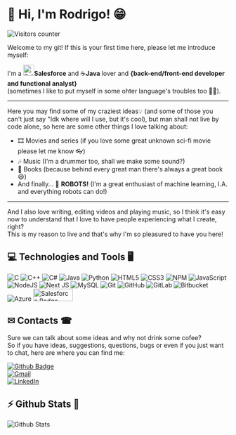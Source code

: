 # 👋 Hi, I'm Rodrigo! 😁

![Visitors counter](https://komarev.com/ghpvc/?username=rclopezbt&color=blueviolet&style=plastic)

Welcome to my git! If this is your first time here, please let me introduce myself:

I'm a <img src="https://emojigraph.org/media/mozilla/cloud_2601-fe0f.png" alt="Salesforce Cloud" width="25"/>**Salesforce** and ☕**Java** lover and **{back-end/front-end developer and functional analyst}**<br/>
(sometimes I like to put myself in some ohter language's troubles too 🤭😵).

---
Here you may find some of my craziest ideas💡 (and some of those you can't just say "Idk where will I use, but it's cool), but man shall not live by code alone, so here are some other things I love talking about:
- 🎞 Movies and series (if you love some great unknown sci-fi movie please let me know 👓)
- 🎶 Music (I'm a drummer too, shall we make some sound?)
- 📖 Books (because behind every great man there's always a great book 😆)
- And finally... 🤖 **ROBOTS!** (I'm a great enthusiast of machine learning, I.A. and everything robots can do!)
---

And I also love writing, editing videos and playing music, so I think it's easy now to understand that I love to have people experiencing what I create, right?
<br/>This is my reason to live and that's why I'm so pleasured to have you here!


## 💻 Technologies and Tools 🖥 ##
![C](https://img.shields.io/badge/c-%2300599C.svg?style=for-the-badge&logo=c&logoColor=white)
![C++](https://img.shields.io/badge/c++-%2300599C.svg?style=for-the-badge&logo=c%2B%2B&logoColor=white)
![C#](https://img.shields.io/badge/c%23-%23239120.svg?style=for-the-badge&logo=c-sharp&logoColor=white)
![Java](https://img.shields.io/badge/java-%23ED8B00.svg?style=for-the-badge&logo=java&logoColor=white)
![Python](https://img.shields.io/badge/python-3670A0?style=for-the-badge&logo=python&logoColor=ffdd54)
![HTML5](https://img.shields.io/badge/html5-%23E34F26.svg?style=for-the-badge&logo=html5&logoColor=white)
![CSS3](https://img.shields.io/badge/css3-%231572B6.svg?style=for-the-badge&logo=css3&logoColor=white)
![NPM](https://img.shields.io/badge/NPM-%23000000.svg?style=for-the-badge&logo=npm&logoColor=white)
![JavaScript](https://img.shields.io/badge/javascript-%23323330.svg?style=for-the-badge&logo=javascript&logoColor=%23F7DF1E)
![NodeJS](https://img.shields.io/badge/node.js-6DA55F?style=for-the-badge&logo=node.js&logoColor=white)
![Next JS](https://img.shields.io/badge/Next-black?style=for-the-badge&logo=next.js&logoColor=white)
![MySQL](https://img.shields.io/badge/mysql-%2300f.svg?style=for-the-badge&logo=mysql&logoColor=white)
![Git](https://img.shields.io/badge/git-%23F05033.svg?style=for-the-badge&logo=git&logoColor=white)
![GitHub](https://img.shields.io/badge/github-%23121011.svg?style=for-the-badge&logo=github&logoColor=white)
![GitLab](https://img.shields.io/badge/gitlab-%23181717.svg?style=for-the-badge&logo=gitlab&logoColor=white)
![Bitbucket](https://img.shields.io/badge/bitbucket-%230047B3.svg?style=for-the-badge&logo=bitbucket&logoColor=white)
![Azure](https://img.shields.io/badge/azure-%230072C6.svg?style=for-the-badge&logo=azure-devops&logoColor=white)
<img src="https://www.linkpicture.com/q/logo_salesforce-1_1.png" alt="Salesforce Badge" width="90" height="28"/>


## ✉ Contacts ☎ ##
Sure we can talk about some ideas and why not drink some cofee?<br/>
So if you have ideas, suggestions, questions, bugs or even if you just want to chat, here are where you can find me:

<a href="https://github.com/rclopezbt" rel="some text">![Github Badge](https://img.shields.io/badge/-Github-000?style=flat-square&logo=Github&logoColor=white&link=https://github.com/rclopezbt)</a><br/>
<a href="mailto:rodrigocriscuololopez@gmail.com" rel="some text">![Gmail](https://img.shields.io/badge/Gmail-D14836?style=for-the-badge&logo=gmail&logoColor=white&link=mailto:rodrigocriscuololopez@gmail.com)</a><br/>
<a href="https://www.linkedin.com/in/rodrigo-c-lopez/" rel="some text"> ![LinkedIn](https://img.shields.io/badge/linkedin-%230077B5.svg?style=for-the-badge&logo=linkedin&logoColor=white&link=https://www.linkedin.com/in/rodrigo-c-lopez/)</a>


## ⚡ Github Stats 🚀 ##
![Github Stats](https://github-readme-stats.vercel.app/api?username=rclopezbt)
